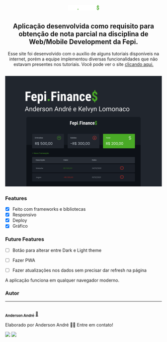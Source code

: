 <h1 align="center">
  <img src="https://github.com/Anderson-Andre-P/FepiFinances/blob/main/assets/logo.svg" style="max-width: 100px">
</h1>

<h2 align="center">
   Aplicação desenvolvida como requisito para obtenção de nota parcial na disciplina de Web/Mobile Development da Fepi.
</h2>

<p align="center">Esse site foi desenvolvido com o auxílio de alguns tutoriais disponíveis na internet, porém a equipe implementou diversas funcionalidades que não estavam presentes nos tutoriais. Você pode ver o site <a href="https://anderson-andre-p.github.io/FepiFinances/" target="_blank">clicando aqui.</a>
</p>

<h2 align="center">
  <img alt="Demo do site" title="#Fepi.Finance$" src="https://github.com/Anderson-Andre-P/FepiFinances/blob/main/Capa.png">
</h2>

### Features

- [x] Feito com frameworks e bibliotecas
- [x] Responsivo
- [x] Deploy
- [x] Gráfico

### Future Features

- [ ] Botão para alterar entre Dark e Light theme
- [ ] Fazer PWA
- [ ] Fazer atualizações nos dados sem precisar dar refresh na página


<p>
  A aplicação funciona em qualquer navegador moderno.
</p>


### Autor
---

<a href="https://www.linkedin.com/in/anderson-andre-pereira/">
 <img style="border-radius: 50%;" src="https://media-exp1.licdn.com/dms/image/C4D03AQFNJAFWZ2h5nA/profile-displayphoto-shrink_800_800/0/1606771778737?e=1629936000&v=beta&t=mh0jVEGG_fvkE16VwussiwgJdlbK9IkSGPIXMSPKstI" width="100px;" alt=""/>
 <br />
 <sub><b>Anderson André</b></sub></a> <a href="https://www.linkedin.com/in/anderson-andre-pereira/" title="LinkedIn">🚀</a>


Elaborado por Anderson André 👋🏽 Entre em contato!

 <div> 
  <a href = "mailto:andreandersoncaue.e@gmail.com"><img src="https://img.shields.io/badge/-Gmail-%23333?style=for-the-badge&logo=gmail&logoColor=white" target="_blank"></a>
  <a href="https://www.linkedin.com/in/anderson-andre-pereira/" target="_blank"><img src="https://img.shields.io/badge/-LinkedIn-%230077B5?style=for-the-badge&logo=linkedin&logoColor=white" target="_blank"></a> 
</div>
